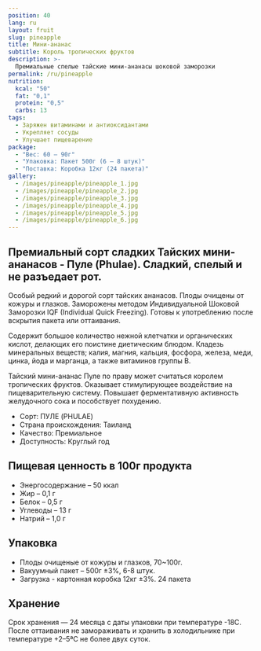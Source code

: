 ```yaml
---
position: 40
lang: ru
layout: fruit
slug: pineapple
title: Мини-ананас
subtitle: Король тропических фруктов
description: >-
  Премиальные спелые тайские мини-ананасы шоковой заморозки
permalink: /ru/pineapple
nutrition:
  kcal: "50"
  fat: "0,1"
  protein: "0,5"
  carbs: 13
tags:
  - Заряжен витаминами и антиоксидантами
  - Укрепляет сосуды
  - Улучшает пищеварение
package:
  - "Вес: 60 — 90г"
  - "Упаковка: Пакет 500г (6 — 8 штук)"
  - "Поставка: Коробка 12кг (24 пакета)"
gallery:
  - /images/pineapple/pineapple_1.jpg
  - /images/pineapple/pineapple_2.jpg
  - /images/pineapple/pineapple_3.jpg
  - /images/pineapple/pineapple_4.jpg
  - /images/pineapple/pineapple_5.jpg
  - /images/pineapple/pineapple_6.jpg
---
```


## Премиальный сорт сладких Тайских мини-ананасов - Пуле (Phulae). Сладкий, спелый и не разъедает рот.

Особый редкий и дорогой сорт тайских ананасов. Плоды очищены от кожуры и глазков.
Заморожены методом Индивидуальной Шоковой Заморозки IQF (Individual Quick
Freezing). Готовы к употреблению после вскрытия пакета или оттаивания.

Содержит большое количество нежной клетчатки и органических кислот, делающих
его поистине диетическим блюдом. Кладезь минеральных веществ; калия, магния,
кальция, фосфора, железа, меди, цинка, йода и марганца, а также витаминов
группы В.

Тайский мини-ананас Пуле по праву может считаться королем тропических фруктов.
Оказывает стимулирующее воздействие на пищеварительную систему.
Повышает ферментативную активность желудочного сока и пособствует похудению.

* Сорт: ПУЛЕ (PHULAE)
* Страна происхождения: Таиланд
* Качество: Премиальное
* Доступность: Круглый год

## Пищевая ценность в 100г продукта

* Энергосодержание – 50 ккал
* Жир – 0,1 г
* Белок – 0,5 г
* Углеводы – 13 г
* Натрий – 1,0 г

## Упаковка

* Плоды очищеные от кожуры и глазков, 70~100г.
* Вакуумный пакет – 500г ±3%, 6-8 штук.
* Загрузка - картонная коробка 12кг ±3%. 24 пакета

## Хранение

Срок хранения — 24 месяца с даты упаковки при температуре -18С. После
оттаивания не замораживать и хранить в холодильнике при температуре +2–5ªС не
более двух суток.
